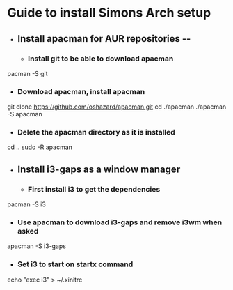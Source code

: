 # Guide to install Simons Arch setup

* ## Install apacman for AUR repositories --

   * ### Install git to be able to download apacman
pacman -S git

   * ### Download apacman, install apacman
git clone https://github.com/oshazard/apacman.git
cd ./apacman
./apacman -S apacman

   * ### Delete the apacman directory as it is installed
cd ..
sudo -R apacman

* ## Install i3-gaps as a window manager

   * ### First install i3 to get the dependencies
pacman -S i3

   * ### Use apacman to download i3-gaps and remove i3wm when asked
apacman -S i3-gaps

   * ### Set i3 to start on startx command
echo "exec i3" > ~/.xinitrc
